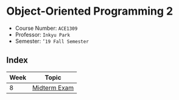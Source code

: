 # Object-Oriented Programming 2

- Course Number: `ACE1309`
- Professor: `Inkyu Park`
- Semester: `’19 Fall Semester`

## Index

| Week | Topic                              |
| ---- | ---------------------------------- |
| 8    | [Midterm Exam](./week08/README.md) |
